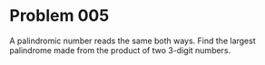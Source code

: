 # Problem 005

A palindromic number reads the same both ways. Find the largest palindrome made from the product of two 3-digit numbers.
